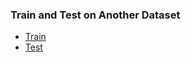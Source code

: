 ### Train and Test on Another Dataset
- [Train](https://github.com/zeyuanxy/fast-rcnn/blob/master/help/train/README.md)
- [Test](https://github.com/zeyuanxy/fast-rcnn/blob/master/help/test/README.md)
